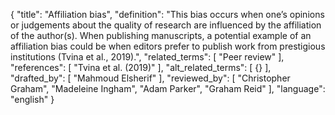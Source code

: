 {
  "title": "Affiliation bias",
  "definition": "This bias occurs when one’s opinions or judgements about the quality of research are influenced by the affiliation of the author(s). When publishing manuscripts, a potential example of an affiliation bias could be when editors prefer to publish work from prestigious institutions (Tvina et al., 2019).",
  "related_terms": [
    "Peer review"
  ],
  "references": [
    "Tvina et al. (2019)"
  ],
  "alt_related_terms": [
    {}
  ],
  "drafted_by": [
    "Mahmoud Elsherif"
  ],
  "reviewed_by": [
    "Christopher Graham",
    "Madeleine Ingham",
    "Adam Parker",
    "Graham Reid"
  ],
  "language": "english"
}
